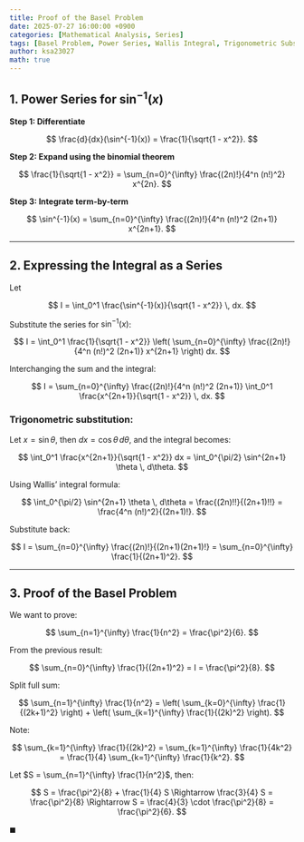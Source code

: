 ```yaml
---
title: Proof of the Basel Problem
date: 2025-07-27 16:00:00 +0900
categories: [Mathematical Analysis, Series]
tags: [Basel Problem, Power Series, Wallis Integral, Trigonometric Substitution, Integration, Inverse Sine, Infinite Series]
author: ksa23027
math: true
---
```


## 1. Power Series for $\sin^{-1}(x)$

**Step 1: Differentiate**

$$
\frac{d}{dx}(\sin^{-1}(x)) = \frac{1}{\sqrt{1 - x^2}}.
$$

**Step 2: Expand using the binomial theorem**

$$
\frac{1}{\sqrt{1 - x^2}} = \sum_{n=0}^{\infty} \frac{(2n)!}{4^n (n!)^2} x^{2n}.
$$

**Step 3: Integrate term-by-term**

$$
\sin^{-1}(x) = \sum_{n=0}^{\infty} \frac{(2n)!}{4^n (n!)^2 (2n+1)} x^{2n+1}.
$$

---

## 2. Expressing the Integral as a Series

Let

$$
I = \int_0^1 \frac{\sin^{-1}(x)}{\sqrt{1 - x^2}} \, dx.
$$

Substitute the series for $\sin^{-1}(x)$:

$$
I = \int_0^1 \frac{1}{\sqrt{1 - x^2}} \left( \sum_{n=0}^{\infty} \frac{(2n)!}{4^n (n!)^2 (2n+1)} x^{2n+1} \right) dx.
$$

Interchanging the sum and the integral:

$$
I = \sum_{n=0}^{\infty} \frac{(2n)!}{4^n (n!)^2 (2n+1)} \int_0^1 \frac{x^{2n+1}}{\sqrt{1 - x^2}} \, dx.
$$

### Trigonometric substitution:

Let $x = \sin \theta$, then $dx = \cos \theta \, d\theta$, and the integral becomes:

$$
\int_0^1 \frac{x^{2n+1}}{\sqrt{1 - x^2}} dx = \int_0^{\pi/2} \sin^{2n+1} \theta \, d\theta.
$$

Using Wallis’ integral formula:

$$
\int_0^{\pi/2} \sin^{2n+1} \theta \, d\theta = \frac{(2n)!!}{(2n+1)!!} = \frac{4^n (n!)^2}{(2n+1)!}.
$$

Substitute back:

$$
I = \sum_{n=0}^{\infty} \frac{(2n)!}{(2n+1)(2n+1)!} = \sum_{n=0}^{\infty} \frac{1}{(2n+1)^2}.
$$

---

## 3. Proof of the Basel Problem

We want to prove:

$$
\sum_{n=1}^{\infty} \frac{1}{n^2} = \frac{\pi^2}{6}.
$$

From the previous result:

$$
\sum_{n=0}^{\infty} \frac{1}{(2n+1)^2} = I = \frac{\pi^2}{8}.
$$

Split full sum:

$$
\sum_{n=1}^{\infty} \frac{1}{n^2} = \left( \sum_{k=0}^{\infty} \frac{1}{(2k+1)^2} \right) + \left( \sum_{k=1}^{\infty} \frac{1}{(2k)^2} \right).
$$

Note:

$$
\sum_{k=1}^{\infty} \frac{1}{(2k)^2} = \sum_{k=1}^{\infty} \frac{1}{4k^2} = \frac{1}{4} \sum_{k=1}^{\infty} \frac{1}{k^2}.
$$

Let $S = \sum_{n=1}^{\infty} \frac{1}{n^2}$, then:

$$
S = \frac{\pi^2}{8} + \frac{1}{4} S \Rightarrow \frac{3}{4} S = \frac{\pi^2}{8} \Rightarrow S = \frac{4}{3} \cdot \frac{\pi^2}{8} = \frac{\pi^2}{6}.
$$

$\blacksquare$
